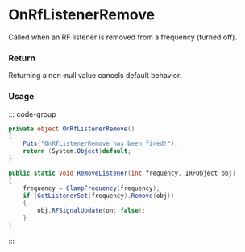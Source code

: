 # OnRfListenerRemove
<Badge type="info" text="Radio"/><Badge type="danger" text="Carbon Compatible"/><Badge type="warning" text="Oxide Compatible"/>
Called when an RF listener is removed from a frequency (turned off).

### Return
Returning a non-null value cancels default behavior.

### Usage
::: code-group
```csharp [Example]
private object OnRfListenerRemove()
{
	Puts("OnRfListenerRemove has been fired!");
	return (System.Object)default;
}
```
```csharp [Source — Assembly-CSharp @ RFManager]
public static void RemoveListener(int frequency, IRFObject obj)
{
	frequency = ClampFrequency(frequency);
	if (GetListenerSet(frequency).Remove(obj))
	{
		obj.RFSignalUpdate(on: false);
	}
}

```
:::
